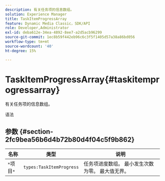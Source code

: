 ```yaml
---
description: 有关任务项的信息数组。
solution: Experience Manager
title: TaskItemProgressArray
feature: Dynamic Media Classic，SDK/API
role: Developer,Administrator
exl-id: deba612e-34ea-4892-8ee7-a2d5acb96299
source-git-commit: 1ec8b59f442eb96c6c3f5f1405d57a38a86bd056
workflow-type: tm+mt
source-wordcount: '40'
ht-degree: 15%

---
```


# TaskItemProgressArray{#taskitemprogressarray}

有关任务项的信息数组。

语法

## 参数 {#section-2fc9bea56b6d4b72b80d4f04c5f9b862}

| 名称 | 类型 | 说明 |
|---|---|---|
| `*`项目`*` | `types:TaskItemProgress` | 任务项进度数组。 最小发生次数为零。 最大值无界。 |
